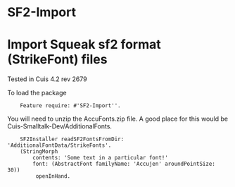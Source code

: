 # SF2-Import
Import Squeak sf2 format (StrikeFont) files
============================
Tested in Cuis 4.2  rev 2679

To load the package
````Smalltalk
	Feature require: #'SF2-Import''.
````

You will need to unzip the AccuFonts.zip file.  A good place for this would be Cuis-Smalltalk-Dev/AdditionalFonts.
````Smalltalk
	SF2Installer readSF2FontsFromDir: 'AdditionalFontData/StrikeFonts'.
	(StringMorph 
		contents: 'Some text in a particular font!' 
		font: (AbstractFont familyName: 'Accujen' aroundPointSize: 30))
		 openInHand.
````
